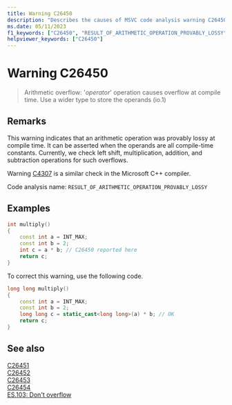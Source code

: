 ```yaml
---
title: Warning C26450
description: "Describes the causes of MSVC code analysis warning C26450 and how to fix it."
ms.date: 05/11/2023
f1_keywords: ["C26450", "RESULT_OF_ARITHMETIC_OPERATION_PROVABLY_LOSSY"]
helpviewer_keywords: ["C26450"]
---
```

# Warning C26450

> Arithmetic overflow: '*operator*' operation causes overflow at compile time. Use a wider type to store the operands (io.1)

## Remarks

This warning indicates that an arithmetic operation was provably lossy at compile time. It can be asserted when the operands are all compile-time constants. Currently, we check left shift, multiplication, addition, and subtraction operations for such overflows.

Warning [C4307](../error-messages/compiler-warnings/compiler-warning-level-2-c4307.md) is a similar check in the Microsoft C++ compiler.

Code analysis name: `RESULT_OF_ARITHMETIC_OPERATION_PROVABLY_LOSSY`

## Examples

```cpp
int multiply()
{
    const int a = INT_MAX;
    const int b = 2;
    int c = a * b; // C26450 reported here
    return c;
}
```

To correct this warning, use the following code.

```cpp
long long multiply()
{
    const int a = INT_MAX;
    const int b = 2;
    long long c = static_cast<long long>(a) * b; // OK
    return c;
}
```

## See also

[C26451](c26451.md)\
[C26452](c26452.md)\
[C26453](c26453.md)\
[C26454](c26454.md)\
[ES.103: Don't overflow](https://isocpp.github.io/CppCoreGuidelines/CppCoreGuidelines#Res-overflow)
